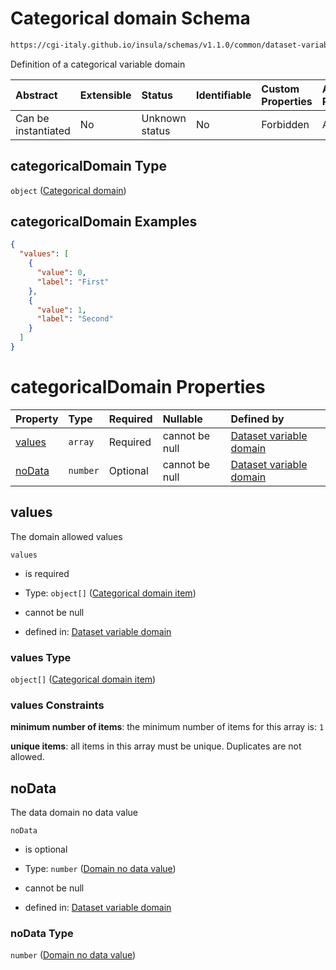 # Categorical domain Schema

```txt
https://cgi-italy.github.io/insula/schemas/v1.1.0/common/dataset-variable-domain.schema.json#/$defs/categoricalDomain
```

Definition of a categorical variable domain

| Abstract            | Extensible | Status         | Identifiable | Custom Properties | Additional Properties | Access Restrictions | Defined In                                                                                                         |
| :------------------ | :--------- | :------------- | :----------- | :---------------- | :-------------------- | :------------------ | :----------------------------------------------------------------------------------------------------------------- |
| Can be instantiated | No         | Unknown status | No           | Forbidden         | Allowed               | none                | [dataset-variable-domain.schema.json\*](schemas/common/dataset-variable-domain.schema.json) |

## categoricalDomain Type

`object` ([Categorical domain](dataset-variable-domain-defs-categorical-domain.md))

## categoricalDomain Examples

```json
{
  "values": [
    {
      "value": 0,
      "label": "First"
    },
    {
      "value": 1,
      "label": "Second"
    }
  ]
}
```

# categoricalDomain Properties

| Property          | Type     | Required | Nullable       | Defined by                                                                                                                                                                                                                                                   |
| :---------------- | :------- | :------- | :------------- | :----------------------------------------------------------------------------------------------------------------------------------------------------------------------------------------------------------------------------------------------------------- |
| [values](#values) | `array`  | Required | cannot be null | [Dataset variable domain](dataset-variable-domain-defs-categorical-domain-properties-categorical-domain-values.md) |
| [noData](#nodata) | `number` | Optional | cannot be null | [Dataset variable domain](dataset-variable-domain-defs-categorical-domain-properties-domain-no-data-value.md)      |

## values

The domain allowed values

`values`

* is required

* Type: `object[]` ([Categorical domain item](dataset-variable-domain-defs-categorical-domain-properties-categorical-domain-values-categorical-domain-item.md))

* cannot be null

* defined in: [Dataset variable domain](dataset-variable-domain-defs-categorical-domain-properties-categorical-domain-values.md)

### values Type

`object[]` ([Categorical domain item](dataset-variable-domain-defs-categorical-domain-properties-categorical-domain-values-categorical-domain-item.md))

### values Constraints

**minimum number of items**: the minimum number of items for this array is: `1`

**unique items**: all items in this array must be unique. Duplicates are not allowed.

## noData

The data domain no data value

`noData`

* is optional

* Type: `number` ([Domain no data value](dataset-variable-domain-defs-categorical-domain-properties-domain-no-data-value.md))

* cannot be null

* defined in: [Dataset variable domain](dataset-variable-domain-defs-categorical-domain-properties-domain-no-data-value.md)

### noData Type

`number` ([Domain no data value](dataset-variable-domain-defs-categorical-domain-properties-domain-no-data-value.md))
